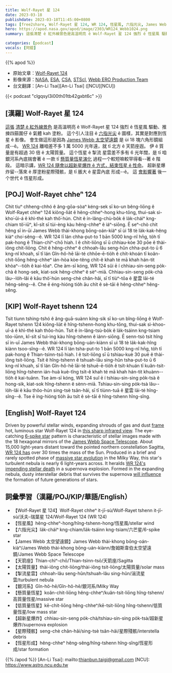 ```yaml
---
title: Wolf-Rayet 星 124
date: 2023-03-18
publishdate: 2023-03-18T11:45:00+0800
tags: [free2share, Wolf-Rayet 星 124, WR 124, 恆星風, 六指光尖, James Webb 太空望遠鏡, 天箭座, 太陽質量, 掣流星雲, 銀河系, 懸質量恆星, 低質量恆星, 超新星爆炸, 星際殘骸, 恆星形成]
hero: https://apod.nasa.gov/apod/image/2303/WR124_Webb1024.png
summary: 這張清楚 ê 紅外線景色是高溫明亮 ê Wolf-Rayet 星 124 強烈 ê 恆星風 驅動、推捒四箍圍仔 ê 氣體 kah 塗粉。

categories: [podcast]
vocals: [阿錕]
---
```


{{% apod %}}

- 原始文章：[Wolf-Rayet 124](https://apod.nasa.gov/apod/ap230318.html)
- 影像來源：[NASA](https://www.nasa.gov), [ESA](https://www.esa.int/), [CSA](https://www.asc-csa.gc.ca/eng/), [STScI](https://www.stsci.edu/), [Webb ERO Production Team](https://ui.adsabs.harvard.edu/abs/2022ApJ...936L..14P/abstract)
- 台文翻譯：[An-Li Tsai][An-Li Tsai] ([NCU][NCU])

{{< podcast "clgqsyl3i00th01tb42gxbt6c" >}}

## [漢羅] Wolf-Rayet 星 124
[這張][frame] [清楚 ê 紅外線景色][this sharp infrared view] 是高溫明亮 ê Wolf-Rayet 星 124 強烈 ê 恆星風 驅動、推捒四箍圍仔 ê 氣體 kah 塗粉。
這个引人注目 ê [六指光尖][6-spike star] ê 圖樣，其實是對應到恆星 ê 影像。
會生做這形是因為 [James Webb 太空望遠鏡][James Webb Space Telescope] 是 ùi 18 塊六角形鏡組成--ê。
[WR 124][WR 124 has] 離咱差不多 1 萬 5000 光年遠，就 tī 北方 ê 天箭座遐。
伊 ê 質量是有超過 30 倍 ê 太陽質量。
這个恆星 ê 掣流 星雲差不多有 6 光年闊，是 tī 咱銀河系內底揣會著 ê 一款 tī [懸質量恆星演化][massive star evolution] 過程一个較短嘛較罕得看--著 ê 階段。
這暗示講，[WR 124 隨會以超新星爆炸 ê 方式，結束恆星 ê 性命][WR 124's impending stellar death]。
超新星爆炸留--落來 ê 厚塗粉星際殘骸，是 tī 脹大 ê 星雲內底 形成--ê。
這 [會影響著][will influence] 後一个世代 ê 恆星形成。


## [POJ] Wolf-Rayet chheⁿ 124
Chit tiuⁿ chheng-chhó ê âng-gōa-sòaⁿ kéng-sek sī ko-un bêng-liōng ê Wolf-Rayet chheⁿ 124 kiông-lia̍t ê hêng-chheⁿ-hong khu-tōng, thui-sak sì-kho͘-ûi-á ê khì-thé kah thô͘-hún.
Chit ê ín-lâng-chù-bo̍k ê la̍k-cháiⁿ kng-chiam tô͘-iūⁿ, kî-si̍t sī tùi-èng kàu hêng-chheⁿ ê iáⁿ-siōng.
Ē seⁿ-chò chit hêng sī in-ūi James Webb thài-khong bōng-oán-kiàⁿ sī ùi 18 tè la̍k-kak-hêng kiàⁿ cho͘-sêng--ê.
WR 124 lī lán chha-put-to 1 bān 5000 kng-nî hn̄g, to̍h tī pak-hong ê Thian-chìⁿ-chō hiah.
I ê chit-liōng sī ū chhiau-kòe 30 pōe ê thài-iông chit-liōng.
Chit ê hêng-chheⁿ ê chhoah-lâu seng-hûn chha-put-to ū 6 kng-nî khoah, sī tī lán Gîn-hô-hē lāi-té chhōe-ē-tio̍h ê chi̍t-khoán tī koân-chit-liōng hêng-chheⁿ ián-hòa kòe-têng chi̍t-ê khah té mā khah hán-tit khòaⁿ--tio̍h ê kai-tōaⁿ.
Che àm-sī kóng, WR 124 sûi ē í chhiau-sin-seng po̍k-chà ê hong-sek, kiat-sok hêng-chheⁿ ê sèⁿ-miā.
Chhiau-sin-seng po̍k-chà lâu--lo̍h-lâi ê kāu thô͘-hún seng-chè chân-hâi, sī tī tiùⁿ-tōa ê 星雲 lāi-té hêng-sêng--ê.
Che ē éng-hióng tio̍h āu chi̍t ê sè-tāi ê hêng-chheⁿ hêng-sêng.


## [KIP] Wolf-Rayet tshenn 124
Tsit tiunn tshing-tshó ê âng-guā-suànn kíng-sik sī ko-un bîng-liōng ê Wolf-Rayet tshenn 124 kiông-lia̍t ê hîng-tshenn-hong khu-tōng, thui-sak sì-khoo-uî-á ê khì-thé kah thôo-hún.
Tsit ê ín-lâng-tsù-bo̍k ê la̍k-tsáinn kng-tsiam tôo-iūnn, kî-si̍t sī tuì-ìng kàu hîng-tshenn ê iánn-siōng.
Ē senn-tsò tsit hîng sī in-uī James Webb thài-khong bōng-uán-kiànn sī uì 18 tè la̍k-kak-hîng kiànn tsoo-sîng--ê.
WR 124 lī lán tsha-put-to 1 bān 5000 kng-nî hn̄g, to̍h tī pak-hong ê Thian-tsìnn-tsō hiah.
I ê tsit-liōng sī ū tshiau-kuè 30 puē ê thài-iông tsit-liōng.
Tsit ê hîng-tshenn ê tshuah-lâu sing-hûn tsha-put-to ū 6 kng-nî khuah, sī tī lán Gîn-hô-hē lāi-té tshuē-ē-tio̍h ê tsi̍t-khuán tī kuân-tsit-liōng hîng-tshenn ián-huà kuè-tîng tsi̍t-ê khah té mā khah hán-tit khuànn--tio̍h ê kai-tuānn.
Tse àm-sī kóng, WR 124 suî ē í tshiau-sin-sing po̍k-tsà ê hong-sik, kiat-sok hîng-tshenn ê sènn-miā.
Tshiau-sin-sing po̍k-tsà lâu--lo̍h-lâi ê kāu thôo-hún sing-tsè tsân-hâi, sī tī tiùnn-tuā ê 星雲 lāi-té hîng-sîng--ê.
Tse ē íng-hióng tio̍h āu tsi̍t ê sè-tāi ê hîng-tshenn hîng-sîng.



## [English] Wolf-Rayet 124
Driven by powerful stellar winds, expanding shrouds of gas and dust [frame][frame] hot, luminous star Wolf-Rayet 124 in [this sharp infrared view][this sharp infrared view].
The eye-catching [6-spike star][6-spike star] pattern is characteristic of stellar images made with the 18 hexagonal mirrors of the [James Webb Space Telescope][James Webb Space Telescope].
About 15,000 light-years distant toward the pointed northern constellation Sagitta, [WR 124 has][WR 124 has] over 30 times the mass of the Sun.
Produced in a brief and rarely spotted phase of [massive star evolution][massive star evolution] in the Milky Way, this star's turbulent nebula is nearly 6 light-years across.
It heralds [WR 124's impending stellar death][WR 124's impending stellar death] in a supernova explosion.
Formed in the expanding nebula, dusty interstellar debris that survives the supernova [will influence][will influence] the formation of future generations of stars.


## 詞彙學習（漢羅/POJ/KIP/華語/English）
- 【Wolf-Rayet 星 124】Wolf-Rayet chheⁿ it-jī-sù/Wolf-Rayet tshenn it-jī-sù/沃夫–瑞葉星 124/Wolf-Rayet 124 (WR 124)
- 【恆星風】hêng-chheⁿ-hong/hîng-tshenn-hong/恆星風/stellar wind
- 【六指光尖】la̍k-cháiⁿ kng-chiam/la̍k-tsáinn kng-tsiam/六芒星/6-spike star
- 【James Webb 太空望遠鏡】James Webb thài-khong bōng-oán-kiàⁿ/James Webb thài-khong bōng-uán-kiànn/詹姆斯韋伯太空望遠鏡/James Webb Space Telescope
- 【天箭座】Thian-chìⁿ-chō/Thian-tsìnn-tsō/天箭座/Sagitta
- 【太陽質量】thài-iông chit-liōng/thài-iông tsit-liōng/太陽質量/solar mass
- 【掣流星雲】chhoah-lâu seng-hûn/tshuah-lâu sing-hûn/湍流星雲/turbulent nebula
- 【銀河系】Gîn-hô-hē/Gîn-hô-hē/銀河系/Milky Way
- 【懸質量恆星】koân-chit-liōng hêng-chheⁿ/kuân-tsit-liōng hîng-tshenn/高質量恆星/massive star
- 【低質量恆星】kē-chit-liōng hêng-chheⁿ/kē-tsit-liōng hîng-tshenn/低質量恆星/low mass star
- 【超新星爆炸】chhiau-sin-seng po̍k-chà/tshiau-sin-sing po̍k-tsà/超新星爆炸/supernova explosion
- 【星際殘骸】seng-chè chân-hâi/sing-tsè tsân-hâi/星際殘骸/interstella debris
- 【恆星形成】hêng-chheⁿ hêng-sêng/hîng-tshenn hîng-sîng/恆星形成/star formation


{{% /apod %}}
[An-Li Tsai]: mailto:thianbun.taigi@gmail.com
[NCU]: https://www.astro.ncu.edu.tw

[copyright]: https://apod.nasa.gov/apod/fap/lib/about_apod.html#srapply
[License]: https://creativecommons.org/licenses/by/2.0/

[frame]:https://ui.adsabs.harvard.edu/abs/2022MNRAS.513.3317Z/abstract
[this sharp infrared view]:https://webbtelescope.org/contents/media/images/2023/111/01GTY9YMA18RV3VMPKS7GQ5P05
[6-spike star]:https://apod.nasa.gov/apod/ap220319.html
[James Webb Space Telescope]:https://webbtelescope.org/home
[WR 124 has]:https://apod.nasa.gov/apod/ap200308.html
[massive star evolution]:https://en.wikipedia.org/wiki/Stellar_evolution#Massive_stars
[WR 124's impending stellar death]:https://webbtelescope.org/contents/news-releases/2023/news-2023-111
[will influence]:https://apod.nasa.gov/apod/ap120621.html


